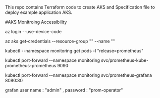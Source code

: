 This repo contains Terraform code to create AKS and Specification file to deploy example application AKS.

#AKS Monitroing Accessibility

az login --use-device-code

az aks get-credentials --resource-group "" --name ""

kubectl --namespace monitoring get pods -l "release=prometheus"

kubectl port-forward --namespace monitoring svc/prometheus-kube-prometheus-prometheus 9090

kubectl port-forward --namespace monitoring svc/prometheus-grafana 8080:80

grafan user name : "admin" , password : "prom-operator"
